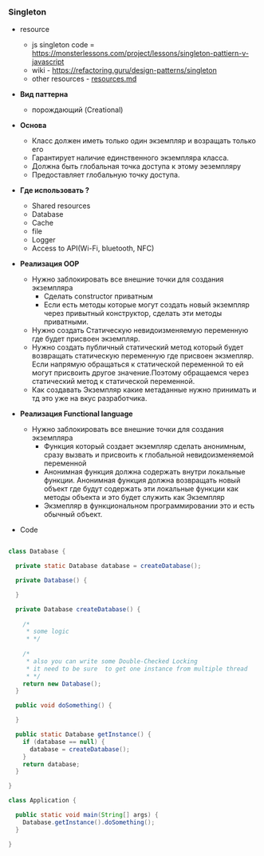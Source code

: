 ### Singleton

- resource
    - js singleton code = https://monsterlessons.com/project/lessons/singleton-pattiern-v-javascript
    - wiki - https://refactoring.guru/design-patterns/singleton
    - other resources - [resources.md](..%2Fresources.md)


- **Вид паттерна**
    - порождающий (Creational)


- **Основа**
    - Класс должен иметь только один экземпляр и возращать только его
    - Гарантирует наличие единственного экземпляра класса.
    - Должна быть глобальная точка доступа к этому эеземпляру
    - Предоставляет глобальную точку доступа.


- **Где использовать ?**
    - Shared resources
    - Database
    - Cache
    - file
    - Logger
    - Access to API(Wi-Fi, bluetooth, NFC)


- **Реализация OOP**
    - Нужно заблокировать все внешние точки для создания экземпляра
        - Сделать constructor приватным
        - Если есть методы которые могут создать новый экземпляр через привытный конструктор,
          сделать эти методы приватными.
    - Нужно создать Статическую невидоизменяемую переменную где будет присвоен экземпляр.
    - Нужно создать публичный статический метод который будет возвращать статическую переменную где
      присвоен экзмепляр. Если напрямую обращаться к статической переменной то ей могут присвоить
      другое значение.Поэтому обращаемся через статический метод к статической переменной.
    - Как создавать Экземпляр какие метаданные нужно принимать и тд это уже на вкус разработчика.


- **Реализация Functional language**
    - Нужно заблокировать все внешние точки для создания экземпляра
        - Функция который создает экземпляр сделать анонимным, сразу вызвать и присвоить к
          глобальной невидоизменяемой переменной
        - Анонимная функция должна содержать внутри локальные функции. Анонимная функция должна
          возвращать новый объект где
          будут содержать эти локальные функции как методы объекта и это будет служить как Экземпляр
        - Экзмепляр в функциональном программировании это и есть обычный объект.


- Code

```java

class Database {

  private static Database database = createDatabase();

  private Database() {

  }

  private Database createDatabase() {
    
    /*
     * some logic 
     * */
    
    /*
     * also you can write some Double-Checked Locking
     * it need to be sure  to get one instance from multiple thread
     * */
    return new Database();
  }

  public void doSomething() {

  }

  public static Database getInstance() {
    if (database == null) {
      database = createDatabase();
    }
    return database;
  }

}

class Application {

  public static void main(String[] args) {
    Database.getInstance().doSomething();
  }

}


```



